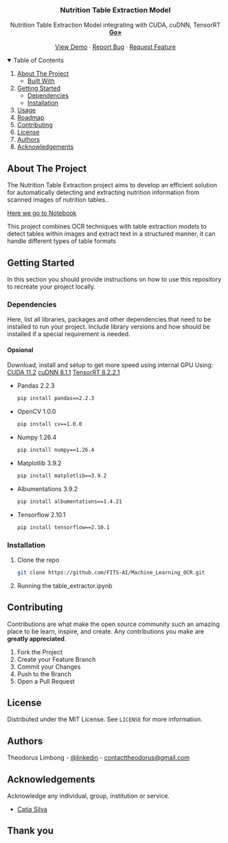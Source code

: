<!-- PROJECT LOGO -->
<br />
<p align="center">
<!--   <a href="https://github.com/catiaspsilva/README-template">
    <img src="images/gators.jpg" alt="Logo" width="150" height="150">
  </a> -->

  <h3 align="center">Nutrition Table Extraction Model</h3>

  <p align="center">
    Nutrition Table Extraction Model integrating with CUDA, cuDNN, TensorRT
    <br />
    <a href="https://github.com/FITS-AI/Machine_Learning_OCR/blob/main/table_extractor/table_extractor.ipynb"><strong>Go»</strong></a>
    <br />
    <br />
    <a href="#usage">View Demo</a>
    ·
    <a href="https://github.com/FITS-AI/Machine_Learning_OCR/issues">Report Bug</a>
    ·
    <a href="https://github.com/FITS-AI/Machine_Learning_OCR/issues">Request Feature</a>
  </p>
</p>



<!-- TABLE OF CONTENTS -->
<details open="open">
  <summary>Table of Contents</summary>
  <ol>
    <li>
      <a href="#about-the-project">About The Project</a>
      <ul>
        <li><a href="#built-with">Built With</a></li>
      </ul>
    </li>
    <li>
      <a href="#getting-started">Getting Started</a>
      <ul>
        <li><a href="#dependencies">Dependencies</a></li>
        <li><a href="#installation">Installation</a></li>
      </ul>
    </li>
    <li><a href="#usage">Usage</a></li>
    <li><a href="#roadmap">Roadmap</a></li>
    <li><a href="#contributing">Contributing</a></li>
    <li><a href="#license">License</a></li>
    <li><a href="#authors">Authors</a></li>
    <li><a href="#acknowledgements">Acknowledgements</a></li>
  </ol>
</details>



<!-- ABOUT THE PROJECT -->
## About The Project

The Nutrition Table Extraction project aims to develop an efficient solution for automatically detecting and extracting nutrition information from scanned images of nutrition tables..

[Here we go to Notebook](https://github.com/FITS-AI/Machine_Learning_OCR/blob/main/table_extractor/table_extractor.ipynb)

This project combines OCR techniques with table extraction models to detect tables within images and extract text in a structured manner, it can handle different types of table formats
<!-- GETTING STARTED -->
## Getting Started

In this section you should provide instructions on how to use this repository to recreate your project locally.

### Dependencies

Here, list all libraries, packages and other dependencies that need to be installed to run your project. Include library versions and how should be installed if a special requirement is needed.

#### Opsional
Download, install and setup to get more speed using internal GPU
Using:
<a href="https://developer.nvidia.com/cuda-toolkit-archive">CUDA 11.2</a>
<a href="https://developer.nvidia.com/rdp/cudnn-archive">cuDNN 8.1.1</a>
<a href="https://developer.nvidia.com/tensorrt">TensorRT 8.2.2.1</a>

* Pandas 2.2.3
  ```sh
  pip install pandas==2.2.3
  ```
* OpenCV 1.0.0
  ```sh
  pip install cv==1.0.0
  ```
* Numpy 1.26.4
  ```sh
  pip install numpy==1.26.4
  ```
* Matplotlib 3.9.2
  ```sh
  pip install matplotlib==3.9.2
  ```
* Albumentations 3.9.2
  ```sh
  pip install albumentations==1.4.21
  ```
* Tensorflow 2.10.1
  ```sh
  pip install tensorflow==2.10.1
  ```

### Installation

1. Clone the repo
   ```sh
   git clone https://github.com/FITS-AI/Machine_Learning_OCR.git
   ```
2. Running the table_extractor.ipynb

<!-- CONTRIBUTING -->
## Contributing

Contributions are what make the open source community such an amazing place to be learn, inspire, and create. Any contributions you make are **greatly appreciated**.

1. Fork the Project
2. Create your Feature Branch
3. Commit your Changes 
4. Push to the Branch 
5. Open a Pull Request


<!-- LICENSE -->
## License

Distributed under the MIT License. See `LICENSE` for more information.


<!-- Authors -->
## Authors

Theodorus Limbong - [@linkedin](https://www.linkedin.com/in/theodorus-limbong-6479b8279/) - contacttheodorus@gmail.com


<!-- ACKNOWLEDGEMENTS -->
## Acknowledgements
Acknowledge any individual, group, institution or service.
* [Catia Silva](https://faculty.eng.ufl.edu/catia-silva/)

## Thank you

<!-- If this is useful: [![Buy me a coffee](https://www.buymeacoffee.com/assets/img/guidelines/download-assets-sm-1.svg)](https://www.buymeacoffee.com/catiaspsilva) -->
